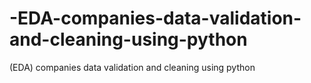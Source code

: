 # -EDA-companies-data-validation-and-cleaning-using-python
(EDA) companies data validation and cleaning using python

